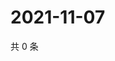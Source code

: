 # 2021-11-07

共 0 条

<!-- BEGIN WEIBO -->
<!-- 最后更新时间 Sun Nov 07 2021 07:14:05 GMT+0800 (China Standard Time) -->

<!-- END WEIBO -->
